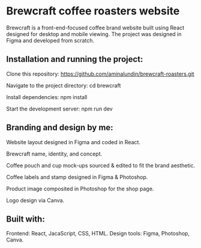 # Brewcraft coffee roasters website 

Brewcraft is a front-end-focused coffee brand website built using React designed for desktop and mobile viewing. The project was designed in Figma and developed from scratch.

## Installation and running the project:

Clone this repository:
https://github.com/aminalundin/brewcraft-roasters.git

Navigate to the project directory:
cd brewcraft

Install dependencies:
npm install

Start the development server:
npm run dev

## Branding and design by me: 

Website layout designed in Figma and coded in React.

Brewcraft name, identity, and concept.

Coffee pouch and cup mock-ups sourced & edited to fit the brand aesthetic.

Coffee labels and stamp designed in Figma & Photoshop.

Product image composited in Photoshop for the shop page.

Logo design via Canva.

## Built with: 

Frontend: React, JacaScript, CSS, HTML.
Design tools: Figma, Photoshop, Canva.
